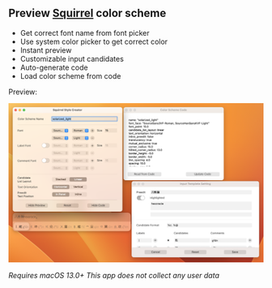 ## Preview [Squirrel](https://rime.im) color scheme

* Get correct font name from font picker
* Use system color picker to get correct color
* Instant preview
* Customizable input candidates
* Auto-generate code
* Load color scheme from code

Preview:

![Squirrel Designer Preview](./SquirrelDesignerPreview.png)

*Requires macOS 13.0+*
*This app does not collect any user data*
